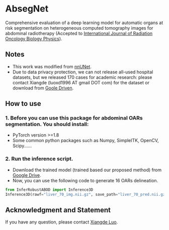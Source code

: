 # AbsegNet
Comprehensive evaluation of a deep learning model for automatic organs at risk segmentation on heterogeneous computed tomography images for abdominal radiotherapy (Accepted to [International Journal of Radiation Oncology Biology Physics](https://www.sciencedirect.com/journal/international-journal-of-radiation-oncology-biology-physics)).

## Notes
* This work was modified from [nnUNet](https://github.com/MIC-DKFZ/nnUNet).
* Due to data privacy protection, we can not release all-used hospital datasets, but we released 170 cases for academic research: please contact Xiangde (luoxd1996 AT gmail DOT com) for the dataset or download from [Goole Driven](https://drive.google.com/drive/folders/16qwlCxH7XtJD9MyPnAbmY4ATxu2mKu67?usp=sharing).

## How to use
### 1. Before you can use this package for abdominal OARs segmentation. You should install:
* PyTorch version >=1.8
* Some common python packages such as Numpy, SimpleITK, OpenCV, Scipy......
### 2. Run the inference script.
* Download the trained model (trained based our proposed method) from [Google Drive](https://drive.google.com/file/d/1HdNNO0fKtq_oyyPAW71AmyQZCCeO6TpL/view?usp=share_link).
* Now, you can use the following code to generate 16 OARs delineation.
```python
from InferRobustABOD import Inference3D
Inference3D(rawf="liver_70_img.nii.gz", save_path="liver_70_pred.nii.gz") # rawf is the path of input image; save_path is the path of prediction.
```

<!-- * This project was originally developed for our previous work [RobustNPC](https://www.sciencedirect.com/science/article/pii/S016781402300018X), if you find it's useful for your research, please consider to cite the followings:

        @article{luo2023deep,
        title={Deep learning-based accurate delineation of primary gross tumor volume of nasopharyngeal carcinoma on heterogeneous magnetic resonance imaging: a large-scale and multi-center study},
        author={Luo, Xiangde and Liao, Wenjun and He, Yuan and Tang, Fan and Wu, Mengwan and Shen, Yuanyuan and Huang, Hui and Song, Tao and Li, Kang and Zhang, Shichuan and Zhang, Shaoting and Wang, Guotai},
        journal={Radiotherapy and Oncology},
        volumes={180},
        pages={109480},
        year={2023},
        publisher={Elsevier}
        }
        
or 
```
"Deep learning-based accurate delineation of primary gross tumor volume of nasopharyngeal carcinoma on heterogeneous magnetic resonance imaging: A large-scale and multi-center study." Radiotherapy and Oncology 180, (2023): 109480. Accessed February 6, 2023. https://doi.org/10.1016/j.radonc.2023.109480.
``` -->

## Acknowledgment and Statement
If you have any question, please contact [Xiangde Luo](https://luoxd1996.github.io).
